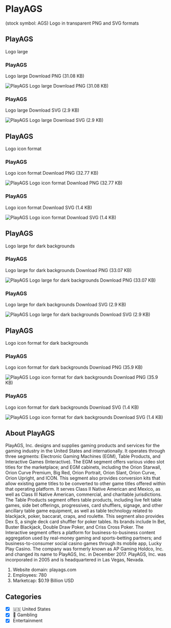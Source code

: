 # PlayAGS
 (stock symbol: AGS) Logo in transparent PNG and SVG formats

## PlayAGS
 Logo large

### PlayAGS
 Logo large Download PNG (31.08 KB)

![PlayAGS
 Logo large Download PNG (31.08 KB)](/img/orig/AGS_BIG-8357ac21.png)

### PlayAGS
 Logo large Download SVG (2.9 KB)

![PlayAGS
 Logo large Download SVG (2.9 KB)](/img/orig/AGS_BIG-508dcc10.svg)

## PlayAGS
 Logo icon format

### PlayAGS
 Logo icon format Download PNG (32.77 KB)

![PlayAGS
 Logo icon format Download PNG (32.77 KB)](/img/orig/AGS-c8fdc1d5.png)

### PlayAGS
 Logo icon format Download SVG (1.4 KB)

![PlayAGS
 Logo icon format Download SVG (1.4 KB)](/img/orig/AGS-c969c96e.svg)

## PlayAGS
 Logo large for dark backgrounds

### PlayAGS
 Logo large for dark backgrounds Download PNG (33.07 KB)

![PlayAGS
 Logo large for dark backgrounds Download PNG (33.07 KB)](/img/orig/AGS_BIG.D-e67fa990.png)

### PlayAGS
 Logo large for dark backgrounds Download SVG (2.9 KB)

![PlayAGS
 Logo large for dark backgrounds Download SVG (2.9 KB)](/img/orig/AGS_BIG.D-2dbc4811.svg)

## PlayAGS
 Logo icon format for dark backgrounds

### PlayAGS
 Logo icon format for dark backgrounds Download PNG (35.9 KB)

![PlayAGS
 Logo icon format for dark backgrounds Download PNG (35.9 KB)](/img/orig/AGS.D-d546e710.png)

### PlayAGS
 Logo icon format for dark backgrounds Download SVG (1.4 KB)

![PlayAGS
 Logo icon format for dark backgrounds Download SVG (1.4 KB)](/img/orig/AGS.D-dea286b2.svg)

## About PlayAGS


PlayAGS, Inc. designs and supplies gaming products and services for the gaming industry in the United States and internationally. It operates through three segments: Electronic Gaming Machines (EGM), Table Products, and Interactive Games (Interactive). The EGM segment offers various video slot titles for the marketplace; and EGM cabinets, including the Orion Starwall, Orion Curve Premium, Big Red, Orion Portrait, Orion Slant, Orion Curve, Orion Upright, and ICON. This segment also provides conversion kits that allow existing game titles to be converted to other game titles offered within that operating platform. It serves Class II Native American and Mexico, as well as Class III Native American, commercial, and charitable jurisdictions. The Table Products segment offers table products, including live felt table games, side bet offerings, progressives, card shufflers, signage, and other ancillary table game equipment, as well as table technology related to blackjack, poker, baccarat, craps, and roulette. This segment also provides Dex S, a single deck card shuffler for poker tables. Its brands include In Bet, Buster Blackjack, Double Draw Poker, and Criss Cross Poker. The Interactive segment offers a platform for business-to-business content aggregation used by real-money gaming and sports-betting partners; and business-to-consumer social casino games through its mobile app, Lucky Play Casino. The company was formerly known as AP Gaming Holdco, Inc. and changed its name to PlayAGS, Inc. in December 2017. PlayAGS, Inc. was incorporated in 2005 and is headquartered in Las Vegas, Nevada.

1. Website domain: playags.com
2. Employees: 780
3. Marketcap: $0.19 Billion USD


## Categories
- [x] 🇺🇸 United States
- [x] 🎰 Gambling
- [x] Entertainment
